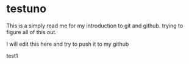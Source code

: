 # testuno
This is a simply read me for my introduction to git and github.
trying to figure all of this out.

I will edit this here and try to push it to my github

test1
